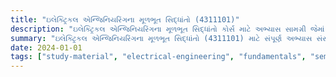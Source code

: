 ```yaml
---
title: "ઇલેક્ટ્રિકલ એન્જિનિયરિંગના મૂળભૂત સિદ્ધાંતો (4311101)"
description: "ઇલેક્ટ્રિકલ એન્જિનિયરિંગના મૂળભૂત સિદ્ધાંતો કોર્સ માટે અભ્યાસ સામગ્રી જેમાં અભ્યાસક્રમ, પ્રશ્નપત્રો અને સોલ્યુશન્સ શામેલ છે"
summary: "ઇલેક્ટ્રિકલ એન્જિનિયરિંગના મૂળભૂત સિદ્ધાંતો (4311101) માટે સંપૂર્ણ અભ્યાસ સંસાધનો - EC સેમેસ્ટર 1"
date: 2024-01-01
tags: ["study-material", "electrical-engineering", "fundamentals", "semester-1", "ec", "4311101"]
---
```

